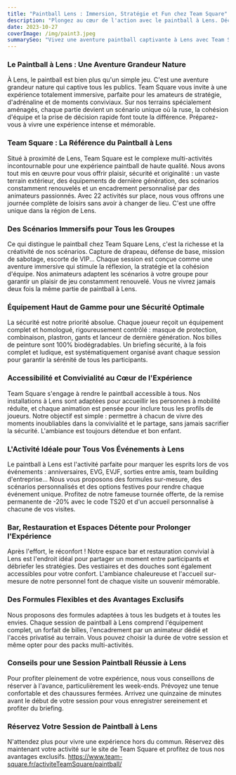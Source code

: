 ```yaml
---
title: "Paintball Lens : Immersion, Stratégie et Fun chez Team Square"
description: "Plongez au cœur de l'action avec le paintball à Lens. Découvrez des scénarios immersifs, un esprit d'équipe survolté et une organisation personnalisée pour des moments inoubliables."
date: 2023-10-27
coverImage: /img/paint3.jpeg
summarySeo: "Vivez une aventure paintball captivante à Lens avec Team Square. Stratégie, adrénaline et fun garantis sur nos terrains thématiques. Réservez votre session !"
---
```


### Le Paintball à Lens : Une Aventure Grandeur Nature

À Lens, le paintball est bien plus qu'un simple jeu. C'est une aventure grandeur nature qui captive tous les publics. Team Square vous invite à une expérience totalement immersive, parfaite pour les amateurs de stratégie, d'adrénaline et de moments conviviaux. Sur nos terrains spécialement aménagés, chaque partie devient un scénario unique où la ruse, la cohésion d'équipe et la prise de décision rapide font toute la différence. Préparez-vous à vivre une expérience intense et mémorable.

### Team Square : La Référence du Paintball à Lens

Situé à proximité de Lens, Team Square est le complexe multi-activités incontournable pour une expérience paintball de haute qualité. Nous avons tout mis en œuvre pour vous offrir plaisir, sécurité et originalité : un vaste terrain extérieur, des équipements de dernière génération, des scénarios constamment renouvelés et un encadrement personnalisé par des animateurs passionnés. Avec 22 activités sur place, nous vous offrons une journée complète de loisirs sans avoir à changer de lieu. C'est une offre unique dans la région de Lens.

### Des Scénarios Immersifs pour Tous les Groupes

Ce qui distingue le paintball chez Team Square Lens, c'est la richesse et la créativité de nos scénarios. Capture de drapeau, défense de base, mission de sabotage, escorte de VIP... Chaque session est conçue comme une aventure immersive qui stimule la réflexion, la stratégie et la cohésion d'équipe. Nos animateurs adaptent les scénarios à votre groupe pour garantir un plaisir de jeu constamment renouvelé. Vous ne vivrez jamais deux fois la même partie de paintball à Lens.

### Équipement Haut de Gamme pour une Sécurité Optimale

La sécurité est notre priorité absolue. Chaque joueur reçoit un équipement complet et homologué, rigoureusement contrôlé : masque de protection, combinaison, plastron, gants et lanceur de dernière génération. Nos billes de peinture sont 100% biodégradables. Un briefing sécurité, à la fois complet et ludique, est systématiquement organisé avant chaque session pour garantir la sérénité de tous les participants.

### Accessibilité et Convivialité au Cœur de l'Expérience

Team Square s'engage à rendre le paintball accessible à tous. Nos installations à Lens sont adaptées pour accueillir les personnes à mobilité réduite, et chaque animation est pensée pour inclure tous les profils de joueurs. Notre objectif est simple : permettre à chacun de vivre des moments inoubliables dans la convivialité et le partage, sans jamais sacrifier la sécurité. L'ambiance est toujours détendue et bon enfant.

### L'Activité Idéale pour Tous Vos Événements à Lens

Le paintball à Lens est l'activité parfaite pour marquer les esprits lors de vos événements : anniversaires, EVG, EVJF, sorties entre amis, team building d'entreprise... Nous vous proposons des formules sur-mesure, des scénarios personnalisés et des options festives pour rendre chaque événement unique. Profitez de notre fameuse tournée offerte, de la remise permanente de -20% avec le code TS20 et d'un accueil personnalisé à chacune de vos visites.

### Bar, Restauration et Espaces Détente pour Prolonger l'Expérience

Après l'effort, le réconfort ! Notre espace bar et restauration convivial à Lens est l'endroit idéal pour partager un moment entre participants et débriefer les stratégies. Des vestiaires et des douches sont également accessibles pour votre confort. L'ambiance chaleureuse et l'accueil sur-mesure de notre personnel font de chaque visite un souvenir mémorable.

### Des Formules Flexibles et des Avantages Exclusifs

Nous proposons des formules adaptées à tous les budgets et à toutes les envies. Chaque session de paintball à Lens comprend l'équipement complet, un forfait de billes, l'encadrement par un animateur dédié et l'accès privatisé au terrain. Vous pouvez choisir la durée de votre session et même opter pour des packs multi-activités.

### Conseils pour une Session Paintball Réussie à Lens

Pour profiter pleinement de votre expérience, nous vous conseillons de réserver à l'avance, particulièrement les week-ends. Prévoyez une tenue confortable et des chaussures fermées. Arrivez une quinzaine de minutes avant le début de votre session pour vous enregistrer sereinement et profiter du briefing.

### Réservez Votre Session de Paintball à Lens

N'attendez plus pour vivre une expérience hors du commun. Réservez dès maintenant votre activité sur le site de Team Square et profitez de tous nos avantages exclusifs.
https://www.team-square.fr/activiteTeamSquare/paintball/
